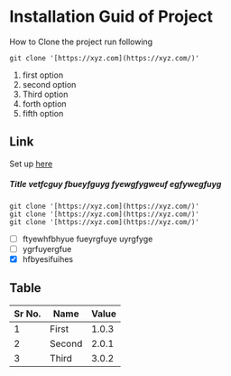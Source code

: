 # Installation Guid of Project
How to Clone the project
run following 

    git clone '[https://xyz.com](https://xyz.com/)'

 1. first option
 2. second option
 3. Third option
 4. forth option
 5. fifth option

##  Link 
Set up [here](./link.md)

##### Title vetfcguy fbueyfguyg fyewgfygweuf egfywegfuyg

    git clone '[https://xyz.com](https://xyz.com/)'
    git clone '[https://xyz.com](https://xyz.com/)'
    git clone '[https://xyz.com](https://xyz.com/)'


 - [ ] ftyewhfbhyue fueyrgfuye uyrgfyge
 - [ ] ygrfuyergfue
 - [x] hfbyesifuihes

 ## Table 
|  Sr No.|Name  | Value|
|--|--|--|
|1  |First| 1.0.3|
| 2 |Second| 2.0.1|
|  3|Third| 3.0.2|
